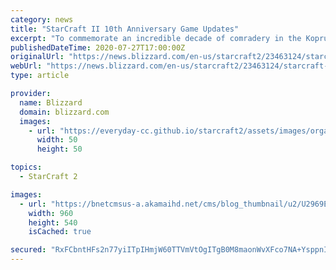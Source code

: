 ```yaml
---
category: news
title: "StarCraft II 10th Anniversary Game Updates"
excerpt: "To commemorate an incredible decade of comradery in the Koprulu Sector, we’re introducing some player-requested features to the game, along with a few extras we hope you’ll enjoy."
publishedDateTime: 2020-07-27T17:00:00Z
originalUrl: "https://news.blizzard.com/en-us/starcraft2/23463124/starcraft-ii-10th-anniversary-game-updates"
webUrl: "https://news.blizzard.com/en-us/starcraft2/23463124/starcraft-ii-10th-anniversary-game-updates"
type: article

provider:
  name: Blizzard
  domain: blizzard.com
  images:
    - url: "https://everyday-cc.github.io/starcraft2/assets/images/organizations/blizzard.com-50x50.jpg"
      width: 50
      height: 50

topics:
  - StarCraft 2

images:
  - url: "https://bnetcmsus-a.akamaihd.net/cms/blog_thumbnail/u2/U2969EQZFVS71595462463024.jpg"
    width: 960
    height: 540
    isCached: true

secured: "RxFCbntHFs2n77yiITpIHmjW60TTVmVtOgITgB0M8maonWvXFco7NA+YsppnIF/Tw7Boy3kBPhWKOLOpU7OUPXV2mFw/E6VcPJ3Oic37fK1PaSPELg+KaSVgViQkQZQ0y2lPj14g4q0LuaTxlMMYRiSSlMqq7/OcRinOUUWyqCQRClnR6sRSFIzUQCzHnRLH3FT2qB3RhEoFthPxSU0B1a21fF8nbZjr1fN2seNFLsj/yOQefIw7scoqfCUsaEKHL+R/e6//Ckc+ZDIc0rfungmahevj/3cIG2bju2w8gOmuEiyN8vSkBhnWT2+JjxCCdsdjEMNisdcKVQjvj7T31KLvqtdbJFNYMCaBxNlxxYQ=;xUPV5XzrkFhTYGfzo8vgZw=="
---
```



